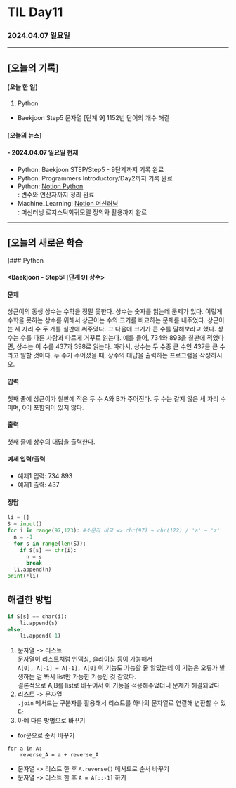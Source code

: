 # TIL Day11
### 2024.04.07 일요일

---

## [오늘의 기록]

#### [오늘 한 일]
1. Python
- Baekjoon Step5 문자열 [단계 9] 1152번 단어의 개수 해결

#### [오늘의 뉴스]

#### - 2024.04.07 일요일 현재
- Python: Baekjoon STEP/Step5 - 9단계까지 기록 완료
- Python: Programmers Introductory/Day2까지 기록 완료  
- Python: [Notion Python](https://handsome-umbrella-c52.notion.site/Python-6d76c849802f40adb35ca7366565e1e8?pvs=4)  
: 변수와 연산자까지 정리 완료
- Machine_Learning: [Notion 머신러닝](https://handsome-umbrella-c52.notion.site/a887c58b105a44d287c8f5d045e56f4e?pvs=4)  
: 머신러닝 로지스틱회귀모델 정의와 활용까지 완료

---
## [오늘의 새로운 학습
]### Python
#### <Baekjoon - Step5: [단계 9] 상수>
#### 문제  
상근이의 동생 상수는 수학을 정말 못한다. 상수는 숫자를 읽는데 문제가 있다. 이렇게 수학을 못하는 상수를 위해서 상근이는 수의 크기를 비교하는 문제를 내주었다. 상근이는 세 자리 수 두 개를 칠판에 써주었다. 그 다음에 크기가 큰 수를 말해보라고 했다.
상수는 수를 다른 사람과 다르게 거꾸로 읽는다. 예를 들어, 734와 893을 칠판에 적었다면, 상수는 이 수를 437과 398로 읽는다. 따라서, 상수는 두 수중 큰 수인 437을 큰 수라고 말할 것이다.
두 수가 주어졌을 때, 상수의 대답을 출력하는 프로그램을 작성하시오.

#### 입력
첫째 줄에 상근이가 칠판에 적은 두 수 A와 B가 주어진다. 두 수는 같지 않은 세 자리 수이며, 0이 포함되어 있지 않다.

#### 출력
첫째 줄에 상수의 대답을 출력한다.

#### 예제 입력/출력
- 예제1 입력: 734 893
- 예제1 출력: 437

#### 정답
```python
li = []
S = input()
for i in range(97,123): #소문자 비교 => chr(97) ~ chr(122) / 'a' ~ 'z'
  n = -1
  for s in range(len(S)):
    if S[s] == chr(i):
      n = s
      break
  li.append(n)
print(*li)
```
## 해결한 방법
```python
if S[s] == char(i):
    li.append(s)
else:
    li.append(-1)
```
1. 문자열 -> 리스트  
문자열이 리스트처럼 인덱싱, 슬라이싱 등이 가능해서  
`A[0], A[-1] = A[-1], A[0]` 이 기능도 가능할 줄 알았는데 이 기능은 오류가 발생하는 걸 봐서 list만 가능한 기능인 것 같았다.  
결론적으로 A,B를 list로 바꾸어서 이 기능을 적용해주었더니 문제가 해결되었다
2. 리스트 -> 문자열  
`.join` 메서드는 구분자를 활용해서 리스트를 하나의 문자열로 연결해 변환할 수 있다
3. 아예 다른 방법으로 바꾸기
- for문으로 순서 바꾸기
```
for a in A:
    reverse_A = a + reverse_A
```
- 문자열 -> 리스트 한 후 `A.reverse()` 메서드로 순서 바꾸기
- 문자열 -> 리스트 한 후 `A = A[::-1]` 하기
